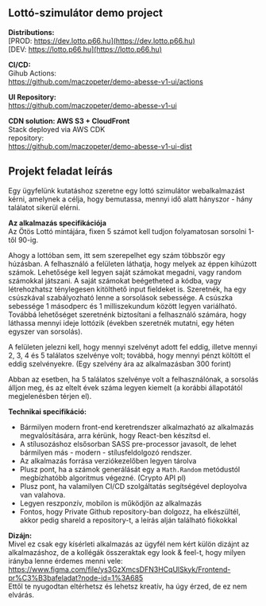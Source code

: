 ## Lottó-szimulátor demo project

**Distributions:**  
[PROD: https://dev.lotto.p66.hu](https://dev.lotto.p66.hu)  
[DEV: https://lotto.p66.hu](https://lotto.p66.hu)  

**CI/CD:**  
Gihub Actions:  
https://github.com/maczopeter/demo-abesse-v1-ui/actions

**UI Repository:**  
https://github.com/maczopeter/demo-abesse-v1-ui

**CDN solution: AWS S3 + CloudFront**  
Stack deployed via AWS CDK  
repository:  
https://github.com/maczopeter/demo-abesse-v1-ui-dist


## Projekt feladat leírás
Egy ügyfelünk kutatáshoz szeretne egy lottó szimulátor webalkalmazást kérni, amelynek a célja, hogy bemutassa, mennyi idő alatt hányszor - hány találatot sikerül elérni. 

**Az alkalmazás specifikációja**  
Az Ötös Lottó mintájára, fixen 5 számot kell tudjon folyamatosan sorsolni 1-től 90-ig.

Ahogy a lottóban sem, itt sem szerepelhet egy szám többször egy húzásban. A felhasználó a felületen láthatja, hogy melyek az éppen kihúzott számok. Lehetősége kell legyen saját számokat megadni, vagy random számokkal játszani. A saját számokat beégetheted a kódba, vagy létrehozhatsz ténylegesen kitölthető input fieldeket is. 
Szeretnék, ha egy csúszkával szabályozható lenne a sorsolások sebessége. A csúszka sebessége 1 másodperc és 1 milliszekundum között legyen variálható. Továbbá lehetőséget szeretnénk biztosítani a felhasználó számára, hogy láthassa mennyi ideje lottózik (években szeretnék mutatni, egy héten egyszer van sorsolás). 

A felületen jelezni kell, hogy mennyi szelvényt adott fel eddig, illetve mennyi 2, 3, 4 és 5 találatos szelvénye volt; továbbá, hogy mennyi pénzt költött el eddig szelvényekre. (Egy szelvény ára az alkalmazásban 300 forint)

Abban az esetben, ha 5 találatos szelvénye volt a felhasználónak, a sorsolás álljon meg, és az eltelt évek száma legyen kiemelt (a korábbi állapotától megjelenésben térjen el).

**Technikai specifikáció:**  
-	Bármilyen modern front-end keretrendszer alkalmazható az alkalmazás megvalósítására, arra kérünk, hogy React-ben készítsd el.
-	A stílusozáshoz elsősorban SASS pre-processor javasolt, de lehet bármilyen más - modern - stílusfeldolgozó rendszer.
-	Az alkalmazás forrása verziókezelőben legyen tárolva
-	Plusz pont, ha a számok generálását egy a `Math.Random` metódustól megbízhatóbb algoritmus végezné. (Crypto API pl)
-	Plusz pont, ha valamilyen CI/CD szolgáltatás segítségével deployolva van valahova.
-	Legyen reszponzív, mobilon is működjön az alkalmazás
-	Fontos, hogy Private Github repository-ban dolgozz, ha elkészültél, akkor pedig shareld a repository-t, a leírás alján található fiókokkal

**Dizájn:**  
Mivel ez csak egy kísérleti alkalmazás az ügyfél nem kért külön dizájnt az alkalmazáshoz, de a kollégák összeraktak egy look & feel-t, hogy milyen irányba lenne érdemes menni vele: https://www.figma.com/file/ys3GzXmcsDFN3HCqUlSkyk/Frontend-pr%C3%B3bafeladat?node-id=1%3A685  
Ettől te nyugodtan eltérhetsz és lehetsz kreatív, ha úgy érzed, de ez nem elvárás. 
